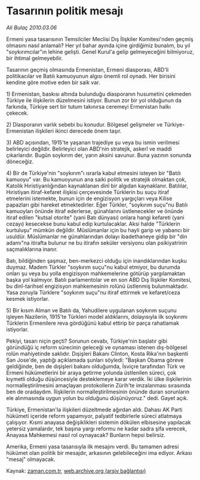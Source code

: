 # Tasarının politik mesajı

*Ali Bulaç 2010.03.06*

<tr><td class="metin" colspan="2" style="padding-top: 20px; padding-left: 5px; ">Ermeni yasa tasarısının Temsilciler Meclisi Dış İlişkiler Komitesi'nden geçmiş olmasını nasıl anlamalı? Her yıl bahar ayında içine girdiğimiz bunalım, bu yıl "soykırımcılar"ın lehine gelişti. Genel Kurul'a gelip gelmeyeceğini bilmiyoruz, bir ihtimal gelmeyebilir.</td></tr><tr><td class="metin" colspan="2" style="padding-top: 20px; padding-left: 5px; "><p>Tasarının geçmiş olmasında Ermenistan, Ermeni diasporası, ABD'li politikacılar ve Batılı kamuoyunun algısı önemli rol oynadı. Her birisini kendine göre motive eden bir saik var.
<p>1) Ermenistan, baskısı altında bulunduğu diasporanın husumetini çekmeden Türkiye ile ilişkilerin düzelmesini istiyor. Bunun zor bir yol olduğunun da farkında, Türkiye sert bir tutum takınırsa ceremeyi Ermenistan halkı çekecek.
<p>2) Diasporanın varlık sebebi bu konudur. Bölgesel gelişmeler ve Türkiye-Ermenistan ilişkileri ikinci derecede önem taşır.
<p>3) ABD açısından, 1915'te yaşanan trajediye şu veya bu ismin verilmesi belirleyici değildir. Belirleyici olan ABD'nin stratejik, askerî ve maddi çıkarlarıdır. Bugün soykırım der, yarın aksini savunur. Buna yazının sonunda döneceğiz.
<p>4) Bir de Türkiye'nin "soykırım"ı ısrarla kabul etmesini isteyen bir "Batılı kamuoyu" var. Bu kamuoyunun ana saiki politik ve stratejik olmaktan çok, Katolik Hıristiyanlığından kaynaklanan dinî bir algıdan kaynaklanır. Batılılar, Hıristiyan itiraf-kefaret ilişkisi çerçevesinde Türklerin bu suçu itiraf etmelerini istemekte, bunun için de engizisyon yargıçları veya Kilise papazları gibi hareket etmektedirler. Eğer Türkler, "soykırım suçu"nu Batılı kamuoyları önünde itiraf ederlerse, günahlarını üstlenecekler ve önünde itiraf edilen "kutsal otorite" (yani Batı dünyası) onlara hangi kefareti (yani cezayı) kesecekse bunu kabul edip kurtulacaklar. Aksi halde "Türklerin kurtuluşu" mümkün değildir. Müslümanlar için bu hayli garip ve yabancı bir usuldür. Müslümanlar ne günahlarından dolayı ibadethaneye gidip bir "din adamı"na itirafta bulunur ne bu itirafın seküler versiyonu olan psikiyatrinin saçmalıklarına inanır.
<p>Batı, bildiğinden şaşmaz, ben-merkezci olduğu için inandıklarından kuşku duymaz. Madem Türkler "soykırım suçu"nu kabul etmiyor, bu durumda onları şu veya bu yolla engizisyon mahkemelerine götürüp yargılamaktan başka yol kalmıyor. Batılı parlamentolar ve en son ABD Dış İlişkiler Komitesi, bu dinî-tarihsel engizisyon mahkemesinin rolünü üstlenmiş bulunmaktadır. Yasa zoruyla Türklere "soykırım suçu"nu itiraf ettirmek ve kefaret/ceza kesmek istiyorlar.
<p>5) Bir kısım Alman ve Batılı da, Yahudilere uygulanan soykırım suçunu işleyen Nazilerin, 1915'te Türkleri model aldıklarını, dolayısıyla ilk soykırımı Türklerin Ermenilere reva gördüğünü kabul ettirip bir parça rahatlamak istiyorlar.
<p>Pekiyi, tasarı niçin geçti? Sorunun cevabı, Türkiye'nin başlatır gibi göründüğü iç reform sürecinin geleceği ve oynaması istenen dış-bölgesel rolün mahiyetinde saklıdır. Dışişleri Bakanı Clinton, Kosta Rika'nın başkenti San Jose'de, yaptığı açıklamada şunları söyledi: "Başkan Obama göreve geldiğinde, ben de dışişleri bakanı olduğumda, İsviçre tarafından Türk ve Ermeni hükümetlerini bir araya getirme yolunda üstlenilen süreci, çok kıymetli olduğu düşüncesiyle desteklemeye karar verdik. İki ülke ilişkilerinin normalleştirilmesini amaçlayan protokollerin Zürih'te imzalanması sırasında ben de oradaydım. İlişkilerin normalleştirilmesinin önünde duran sorunların ele alınmasında uygun yolun bu olduğunu düşünüyoruz." dedi. Gayet açık.
<p>Türkiye, Ermenistan'la ilişkileri düzeltmede ağırdan aldı. Dahası AK Parti hükümeti içeride reform yapamıyor, palyatif tedbirlerle süreci atlatmaya çalışıyor. Kısmi anayasa değişiklikleri sistemin dökülen elbisesine yapılacak yetersiz yamalardır, tek başına yargı reformu ne kadar sadra şifa verecek, Anayasa Mahkemesi nasıl rol oynayacak? Bunların hepsi belirsiz.
<p>Amerika, Ermeni yasa tasarısıyla ilk mesajını verdi. Bu tamamen adresi hükümet olan politik bir mesajdır, arkasının gelebileceğini ima ediyor. Arkası "mesaj" olmayacak. <br/></p></p></p></p></p></p></p></p></p></p></td></tr>

Kaynak: [zaman.com.tr](http://zaman.com.tr/yazar.do?yazino=958495), [web.archive.org (arşiv bağlantısı)](http://web.archive.org/web/20100311061100/http://www.zaman.com.tr:80/yazar.do?yazino=958495)
